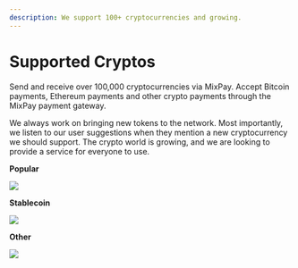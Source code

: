 ```yaml
---
description: We support 100+ cryptocurrencies and growing.
---
```


# Supported Cryptos

Send and receive over 100,000 cryptocurrencies via MixPay. Accept Bitcoin payments, Ethereum payments and other crypto payments through the MixPay payment gateway.

We always work on bringing new tokens to the network. Most importantly, we listen to our user suggestions when they mention a new cryptocurrency we should support. The crypto world is growing, and we are looking to provide a service for everyone to use.

**Popular**

![](https://raw.githubusercontent.com/mixpayme/mixpay-docs/master/images/geggkfg.png)

**Stablecoin**

![](https://raw.githubusercontent.com/mixpayme/mixpay-docs/master/images/uyixdoa.png)

**Other**

![](https://raw.githubusercontent.com/mixpayme/mixpay-docs/master/images/vgbsxyg.png)